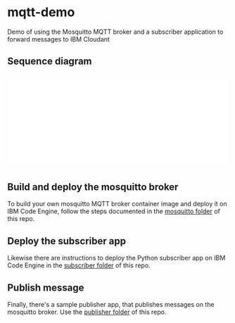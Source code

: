 # mqtt-demo

Demo of using the Mosquitto MQTT broker and a subscriber application to forward messages to IBM Cloudant

## Sequence diagram

<picture>
    <source srcset="./docs/sequence-diagram_light.svg" media="(prefers-color-scheme: dark)">
    <source srcset="./docs/sequence-diagram_dark.svg" media="(prefers-color-scheme: light)">
    <img src="./docs/sequence-diagram_light.svg" alt="Diagram">
</picture>

## Build and deploy the mosquitto broker

To build your own mosquitto MQTT broker container image and deploy it on IBM Code Engine, follow the steps documented in the [mosquitto folder](./mosquitto/) of this repo.

## Deploy the subscriber app

Likewise there are instructions to deploy the Python subscriber app on IBM Code Engine in the [subscriber folder](./subscriber/) of this repo.

## Publish message

Finally, there's a sample publisher app, that publishes messages on the mosquitto broker. Use the [publisher folder](./publisher/) of this repo.
